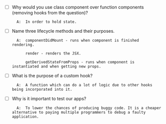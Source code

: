 - [ ] Why would you use class component over function components (removing hooks from the question)?

        A:  In order to hold state.

- [ ] Name three lifecycle methods and their purposes.

        A:  componentDidMount - runs when component is finished rendering.

            render - renders the JSX.

            getDerivedStateFromProps - runs when component is instantiated and when getting new props.

- [ ] What is the purpose of a custom hook?

        A:  A function which can do a lot of logic due to other hooks being incorporated into it.

- [ ] Why is it important to test our apps?

        A:  To lower the chances of producing buggy code. It is a cheaper alternative to paying multiple programmers to debug a faulty application.